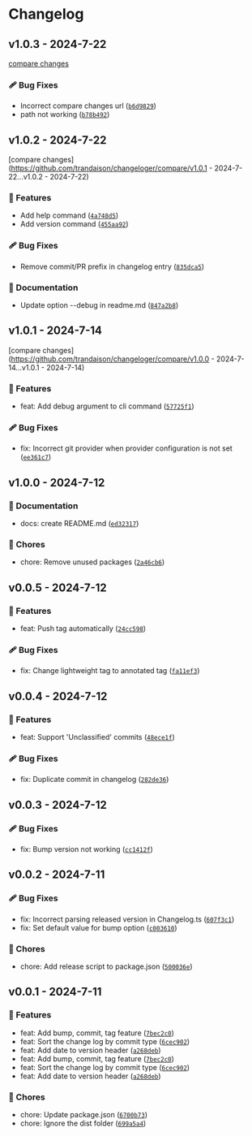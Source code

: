 # Changelog

## v1.0.3 - 2024-7-22

[compare changes](https://github.com/trandaison/changeloger/compare/v1.0.2...v1.0.3)


### 🩹 Bug Fixes

- Incorrect compare changes url ([`b6d9829`](https://github.com/trandaison/changeloger/commit/b6d9829))
- path not working ([`b78b492`](https://github.com/trandaison/changeloger/commit/b78b492))


## v1.0.2 - 2024-7-22

[compare changes](https://github.com/trandaison/changeloger/compare/v1.0.1 - 2024-7-22...v1.0.2 - 2024-7-22)


### 🚀 Features

- Add help command ([`4a748d5`](https://github.com/trandaison/changeloger/commit/4a748d5))
- Add version command ([`455aa92`](https://github.com/trandaison/changeloger/commit/455aa92))

### 🩹 Bug Fixes

- Remove commit/PR prefix in changelog entry ([`835dca5`](https://github.com/trandaison/changeloger/commit/835dca5))

### 📖 Documentation

- Update option --debug in readme.md ([`847a2b8`](https://github.com/trandaison/changeloger/commit/847a2b8))


## v1.0.1 - 2024-7-14

[compare changes](https://github.com/trandaison/changeloger/compare/v1.0.0 - 2024-7-14...v1.0.1 - 2024-7-14)


### 🚀 Features

- feat: Add debug argument to cli command ([`57725f1`](https://github.com/trandaison/changeloger/commit/57725f1))

### 🩹 Bug Fixes

- fix: Incorrect git provider when provider configuration is not set ([`ee361c7`](https://github.com/trandaison/changeloger/commit/ee361c7))


## v1.0.0 - 2024-7-12


### 📖 Documentation

- docs: create README.md ([`ed32317`](https://github.com/trandaison/changeloger/commit/ed32317))

### 🏡 Chores

- chore: Remove unused packages ([`2a46cb6`](https://github.com/trandaison/changeloger/commit/2a46cb6))


## v0.0.5 - 2024-7-12


### 🚀 Features

- feat: Push tag automatically ([`24cc598`](https://github.com/trandaison/changeloger/commit/24cc598))

### 🩹 Bug Fixes

- fix: Change lightweight tag to annotated tag ([`fa11ef3`](https://github.com/trandaison/changeloger/commit/fa11ef3))


## v0.0.4 - 2024-7-12


### 🚀 Features

- feat: Support 'Unclassified' commits ([`48ece1f`](https://github.com/trandaison/changeloger/commit/48ece1f))

### 🩹 Bug Fixes

- fix: Duplicate commit in changelog ([`282de36`](https://github.com/trandaison/changeloger/commit/282de36))


## v0.0.3 - 2024-7-12


### 🩹 Bug Fixes

- fix: Bump version not working ([`cc1412f`](https://github.com/trandaison/changeloger/commit/cc1412f))


## v0.0.2 - 2024-7-11


### 🩹 Bug Fixes

- fix: Incorrect parsing released version in Changelog.ts ([`607f3c1`](https://github.com/trandaison/changeloger/commit/607f3c1))
- fix: Set default value for bump option ([`c003610`](https://github.com/trandaison/changeloger/commit/c003610))

### 🏡 Chores

- chore: Add release script to package.json ([`500036e`](https://github.com/trandaison/changeloger/commit/500036e))


## v0.0.1 - 2024-7-11


### 🚀 Features

- feat: Add bump, commit, tag feature ([`7bec2c0`](https://github.com/trandaison/changeloger/commit/7bec2c0))
- feat: Sort the change log by commit type ([`6cec902`](https://github.com/trandaison/changeloger/commit/6cec902))
- feat: Add date to version header ([`a268deb`](https://github.com/trandaison/changeloger/commit/a268deb))
- feat: Add bump, commit, tag feature ([`7bec2c0`](https://github.com/trandaison/changeloger/commit/7bec2c0))
- feat: Sort the change log by commit type ([`6cec902`](https://github.com/trandaison/changeloger/commit/6cec902))
- feat: Add date to version header ([`a268deb`](https://github.com/trandaison/changeloger/commit/a268deb))

### 🏡 Chores

- chore: Update package.json ([`6700b73`](https://github.com/trandaison/changeloger/commit/6700b73))
- chore: Ignore the dist folder ([`699a5a4`](https://github.com/trandaison/changeloger/commit/699a5a4))
